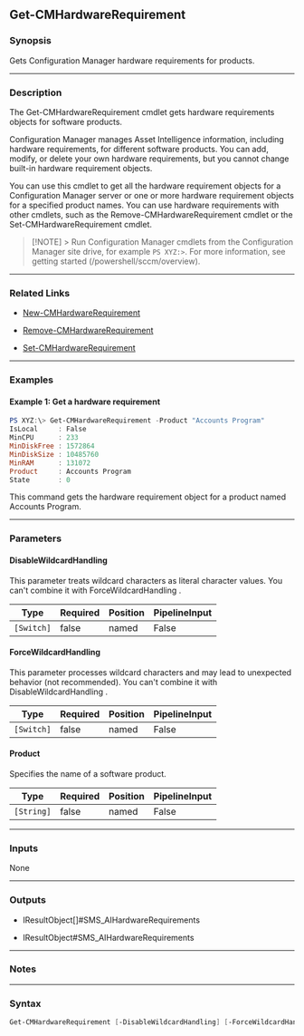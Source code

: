 Get-CMHardwareRequirement
-------------------------




### Synopsis
Gets Configuration Manager hardware requirements for products.



---


### Description

The Get-CMHardwareRequirement cmdlet gets hardware requirements objects for software products.



Configuration Manager manages Asset Intelligence information, including hardware requirements, for different software products. You can add, modify, or delete your own hardware requirements, but you cannot change built-in hardware requirement objects.



You can use this cmdlet to get all the hardware requirement objects for a Configuration Manager server or one or more hardware requirement objects for a specified product names. You can use hardware requirements with other cmdlets, such as the Remove-CMHardwareRequirement cmdlet or the Set-CMHardwareRequirement cmdlet.



> [!NOTE] > Run Configuration Manager cmdlets from the Configuration Manager site drive, for example `PS XYZ:>`. For more information, see getting started (/powershell/sccm/overview).



---


### Related Links
* [New-CMHardwareRequirement](New-CMHardwareRequirement)



* [Remove-CMHardwareRequirement](Remove-CMHardwareRequirement)



* [Set-CMHardwareRequirement](Set-CMHardwareRequirement)





---


### Examples
#### Example 1: Get a hardware requirement
```PowerShell
PS XYZ:\> Get-CMHardwareRequirement -Product "Accounts Program"
IsLocal     : False
MinCPU      : 233
MinDiskFree : 1572864
MinDiskSize : 10485760
MinRAM      : 131072
Product     : Accounts Program
State       : 0
```
This command gets the hardware requirement object for a product named Accounts Program.


---


### Parameters
#### **DisableWildcardHandling**

This parameter treats wildcard characters as literal character values. You can't combine it with ForceWildcardHandling .






|Type      |Required|Position|PipelineInput|
|----------|--------|--------|-------------|
|`[Switch]`|false   |named   |False        |



#### **ForceWildcardHandling**

This parameter processes wildcard characters and may lead to unexpected behavior (not recommended). You can't combine it with DisableWildcardHandling .






|Type      |Required|Position|PipelineInput|
|----------|--------|--------|-------------|
|`[Switch]`|false   |named   |False        |



#### **Product**

Specifies the name of a software product.






|Type      |Required|Position|PipelineInput|
|----------|--------|--------|-------------|
|`[String]`|false   |named   |False        |





---


### Inputs
None





---


### Outputs
* IResultObject[]#SMS_AIHardwareRequirements


* IResultObject#SMS_AIHardwareRequirements






---


### Notes




---


### Syntax
```PowerShell
Get-CMHardwareRequirement [-DisableWildcardHandling] [-ForceWildcardHandling] [-Product <String>] [<CommonParameters>]
```
